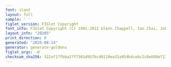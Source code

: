 ```yaml
---
font: slant
layout: full
sample: ' '
figlet_version: FIGlet Copyright
font_info: FIGlet Copyright (C) 1991-2012 Glenn Chappell, Ian Chai, John Cowan,
layout_info: "20205"
print_direction: 0
generated: "2025-08-14"
generator: generate-goldens
figlet_args: -W
checksum_sha256: 322af17fbba27f7301d957bc48120ea31a954b4cebc2c0e699e723a4e8f7ec59
---
```


```text
       
       
       
       
       
       
```
